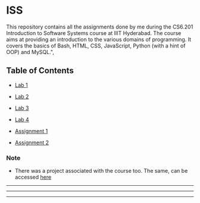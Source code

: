 # ISS 

This repository contains all the assignments done by me during the CS6.201 Introduction to Software Systems course at IIIT Hyderabad. The course aims at providing an introduction to the various domains of programming. It covers the basics of Bash, HTML, CSS, JavaScript, Python (with a hint of OOP) and MySQL.",

## Table of Contents

- [Lab 1](./Labs/Lab_1)

- [Lab 2](./Labs/Lab_2)

- [Lab 3](./Labs/Lab_3)

- [Lab 4](./Labs/Lab_4)

- [Assignment 1](./Assignments/Assignment_1)

- [Assignment 2](./Assignments/Assignment_2)

### Note

 - There was a project associated with the course too. The same, can be accessed [here](https://github.com/unignoramus11/fuse)

<hr>
<hr>
<hr>
